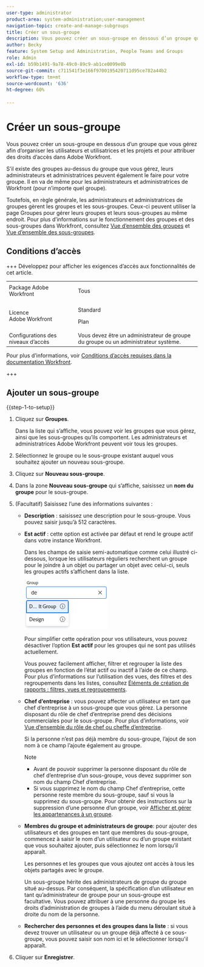 ```yaml
---
user-type: administrator
product-area: system-administration;user-management
navigation-topic: create-and-manage-subgroups
title: Créer un sous-groupe
description: Vous pouvez créer un sous-groupe en dessous d’un groupe que vous gérez afin d’organiser les utilisateurs et utilisatrices et les projets et pour attribuer des droits d’accès dans Adobe Workfront. En règle générale, les administrateurs et administratrices de groupes gèrent les groupes et les sous-groupes. Ceux-ci peuvent utiliser la page Groupes pour gérer leurs groupes et leurs sous-groupes au même endroit.
author: Becky
feature: System Setup and Administration, People Teams and Groups
role: Admin
exl-id: b59b1491-9a78-49c0-89c9-ab1ce0099e0b
source-git-commit: c711541f3e166f9700195420711d95ce782a44b2
workflow-type: tm+mt
source-wordcount: '636'
ht-degree: 60%

---
```


# Créer un sous-groupe

Vous pouvez créer un sous-groupe en dessous d’un groupe que vous gérez afin d’organiser les utilisateurs et utilisatrices et les projets et pour attribuer des droits d’accès dans Adobe Workfront.

S’il existe des groupes au-dessus du groupe que vous gérez, leurs administrateurs et administratrices peuvent également le faire pour votre groupe. Il en va de même pour les administrateurs et administratrices de Workfront (pour n’importe quel groupe).

Toutefois, en règle générale, les administrateurs et administratrices de groupes gèrent les groupes et les sous-groupes. Ceux-ci peuvent utiliser la page Groupes pour gérer leurs groupes et leurs sous-groupes au même endroit. Pour plus d’informations sur le fonctionnement des groupes et des sous-groupes dans Workfront, consultez [Vue d’ensemble des groupes](../../../administration-and-setup/manage-groups/groups-overview/groups.md) et [Vue d’ensemble des sous-groupes](../../../administration-and-setup/manage-groups/groups-overview/subgroups.md).

## Conditions d’accès

+++ Développez pour afficher les exigences d’accès aux fonctionnalités de cet article.

<table style="table-layout:auto"> 
 <col> 
 <col> 
 <tbody> 
  <tr> 
   <td>Package Adobe Workfront</td> 
   <td><p>Tous</p></td> 
  </tr> 
  <tr> 
   <td>Licence Adobe Workfront</td> 
   <td><p>Standard</p>
       <p>Plan</p></td>
  </tr>
  <tr> 
   <td>Configurations des niveaux d’accès</td> 
   <td>Vous devez être un administrateur de groupe du groupe ou un administrateur système.</td>
  </tr>
 </tbody> 
</table>

Pour plus d’informations, voir [Conditions d’accès requises dans la documentation Workfront](/help/quicksilver/administration-and-setup/add-users/access-levels-and-object-permissions/access-level-requirements-in-documentation.md).

+++

## Ajouter un sous-groupe

{{step-1-to-setup}}

1. Cliquez sur **Groupes**.

   Dans la liste qui s’affiche, vous pouvez voir les groupes que vous gérez, ainsi que les sous-groupes qu’ils comportent. Les administrateurs et administratrices Adobe Workfront peuvent voir tous les groupes.

1. Sélectionnez le groupe ou le sous-groupe existant auquel vous souhaitez ajouter un nouveau sous-groupe.
1. Cliquez sur **Nouveau sous-groupe**.
1. Dans la zone **Nouveau sous-groupe** qui s’affiche, saisissez un **nom du groupe** pour le sous-groupe.
1. (Facultatif) Saisissez l’une des informations suivantes :

   * **Description** : saisissez une description pour le sous-groupe. Vous pouvez saisir jusqu’à 512 caractères.
   * **Est actif** : cette option est activée par défaut et rend le groupe actif dans votre instance Workfront.

     Dans les champs de saisie semi-automatique comme celui illustré ci-dessous, lorsque les utilisateurs réguliers recherchent un groupe pour le joindre à un objet ou partager un objet avec celui-ci, seuls les groupes actifs s’affichent dans la liste.

     ![Champ de saisie semi-automatique pour un groupe](assets/typeahead-for-group.png)

     Pour simplifier cette opération pour vos utilisateurs, vous pouvez désactiver l’option **Est actif** pour les groupes qui ne sont pas utilisés actuellement.

     Vous pouvez facilement afficher, filtrer et regrouper la liste des groupes en fonction de l’état actif ou inactif à l’aide de ce champ. Pour plus d’informations sur l’utilisation des vues, des filtres et des regroupements dans les listes, consultez [Éléments de création de rapports : filtres, vues et regroupements](/help/quicksilver/reports-and-dashboards/reports/reporting-elements/reporting-elements-filters-views-groupings.md).

   * **Chef d’entreprise** : vous pouvez affecter un utilisateur en tant que chef d’entreprise à un sous-groupe que vous gérez. La personne disposant du rôle de chef d’entreprise prend des décisions commerciales pour le sous-groupe. Pour plus d’informations, voir [Vue d‘ensemble du rôle de chef ou cheffe d’entreprise](/help/quicksilver/administration-and-setup/manage-groups/group-roles/business-leader-overview.md).

     Si la personne n’est pas déjà membre du sous-groupe, l’ajout de son nom à ce champ l’ajoute également au groupe.

     >[!NOTE]
     >
     >* Avant de pouvoir supprimer la personne disposant du rôle de chef d’entreprise d’un sous-groupe, vous devez supprimer son nom du champ Chef d’entreprise.
     >* Si vous supprimez le nom du champ Chef d’entreprise, cette personne reste membre du sous-groupe, sauf si vous la supprimez du sous-groupe. Pour obtenir des instructions sur la suppression d’une personne d’un groupe, voir [Afficher et gérer les appartenances à un groupe](/help/quicksilver/administration-and-setup/manage-groups/create-and-manage-groups/view-and-manage-a-groups-memberships.md).

   * **Membres du groupe et administrateurs de groupe**: pour ajouter des utilisateurs et des groupes en tant que membres du sous-groupe, commencez à saisir le nom d’un utilisateur ou d’un groupe existant que vous souhaitez ajouter, puis sélectionnez le nom lorsqu’il apparaît.

     Les personnes et les groupes que vous ajoutez ont accès à tous les objets partagés avec le groupe.

     Un sous-groupe hérite des administrateurs de groupe du groupe situé au-dessus. Par conséquent, la spécification d’un utilisateur en tant qu’administrateur de groupe pour un sous-groupe est facultative. Vous pouvez attribuer à une personne du groupe les droits d’administration de groupes à l’aide du menu déroulant situé à droite du nom de la personne.

   * **Rechercher des personnes et des groupes dans la liste** : si vous devez trouver un utilisateur ou un groupe déjà affecté à ce sous-groupe, vous pouvez saisir son nom ici et le sélectionner lorsqu&#39;il apparaît.

1. Cliquer sur **Enregistrer**.
